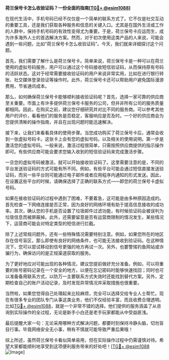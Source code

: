 **荷兰保号卡怎么收验证码？一份全面的指南[[TG💪+ @esim1088](https://t.me/s/esim1088)]**

在现代生活中，手机号码已经不仅仅是一个简单的联系方式了。它不仅是社交互动的重要工具，还是我们获取各种服务和信息的关键入口。尤其是在国外生活或工作的人群中，保持手机号码的有效性变得尤为重要。于是，荷兰保号卡应运而生，成为许多海外人士的首选解决方案。然而，对于初次使用这类产品的人来说，可能会遇到一些问题，比如“荷兰保号卡怎么收验证码”。今天，我们就来详细探讨这个问题。

首先，我们需要了解什么是荷兰保号卡。简单来说，荷兰保号卡是一种可以在荷兰使用的虚拟号码服务，用户可以通过这个号码接收短信验证码，从而保持原有号码的活跃状态。这对于经常需要接收验证码的用户来说非常实用，比如在进行银行转账、社交媒体登录验证等操作时。此外，荷兰保号卡还可以帮助用户避免国际漫游费用，节省通讯成本。

那么，如何确保荷兰保号卡能够顺利接收验证码呢？首先，选择一家可靠的供应商至关重要。市面上有许多提供荷兰保号卡服务的公司，但并非所有公司的服务质量都相同。因此，在购买之前，建议您仔细研究并对比不同的服务商。可以参考其他用户的评价，看看他们的服务是否稳定，客服响应是否及时。一个好的供应商会为您提供清晰的操作指南，并且在出现问题时能迅速解决。

接下来，让我们来看看具体的使用步骤。当您成功购买了荷兰保号卡后，通常会收到一张虚拟号码卡。这张卡上会有您的虚拟号码，以及相关的使用说明。第一步是激活您的虚拟号码。一般来说，激活过程很简单，只需按照供应商提供的指示操作即可。有些供应商可能会要求您输入收到的短信验证码来完成激活步骤。

一旦您的虚拟号码被激活，就可以开始接收验证码了。这里需要注意的是，不同的平台发送验证码的方式可能有所不同。例如，有些平台可能会通过短信直接发送验证码，而另一些平台则可能通过电子邮件或者应用程序内通知的形式发送。因此，在设置这些平台的时候，请确保选择了正确的联系方式——即您的荷兰保号卡虚拟号码。

如果在接收验证码的过程中遇到了困难，不要着急，这可能是由多种原因造成的。首先检查一下网络连接是否正常，因为良好的网络环境有助于提高信息接收的成功率。其次，确认您的手机是否设置了垃圾邮件过滤功能，有时候验证码会被误判为垃圾信息而被屏蔽掉。此外，还需要留意是否有运营商限制的情况发生，某些情况下，运营商可能会对特定类型的短信进行拦截。

除了上述常规问题外，还有一些特殊情况需要特别注意。例如，如果您所在的地区存在信号盲区，那么即使有良好的网络条件，也可能无法接收到验证码。在这种情况下，您可以尝试移动到信号更强的地方再试一次。另外，也要警惕钓鱼网站或诈骗行为，确保访问的是正规渠道获取的服务。

为了更好地应对可能出现的各种情况，建议您提前做好充分准备。例如，可以将重要的账号密码记录在一个安全的地方，以便在忘记密码时能够快速找回；同时也可以准备备用联系方式，以防万一主要联系方式失效时还能找到替代方案。另外，定期检查自己的账户活动记录，及时发现异常情况并采取措施也很重要。

当然啦，如果您觉得自己处理起来比较麻烦，完全可以选择交给专业人士帮忙。现在有很多专业的团队专门从事这类业务，他们不仅经验丰富，而且收费合理透明。比如[TG💪+ @esim1088](https://t.me/s/esim1088)，就是一个非常不错的选择。他们提供的服务涵盖了从咨询到实际操作的全过程，无论是新手小白还是老手玩家都能从中受益匪浅。

最后提醒大家一句：无论采用哪种方式解决问题，都要时刻保持冷静头脑，切勿盲目行事。毕竟网络安全无小事，稍有不慎就可能导致严重后果哦！

综上所述，虽然荷兰保号卡看似简单易用，但在实际操作过程中仍需谨慎对待。希望大家都能顺利地享受到这项便利服务带来的好处吧！[[TG💪+ @esim1088](https://t.me/s/esim1088) ![Image](https://i.postimg.cc/4NQfJmqS/Snipaste-2025-05-13-00-14-12.png)]